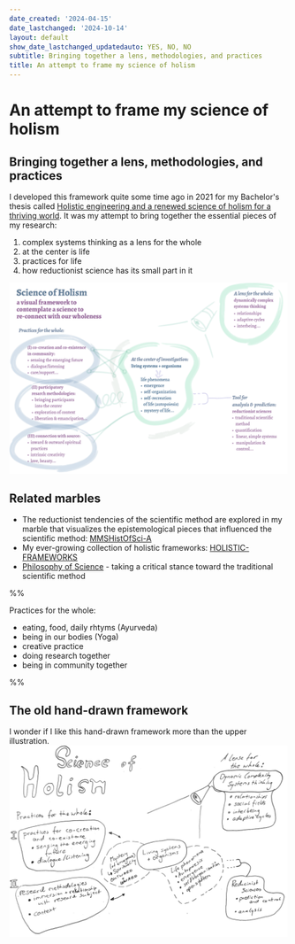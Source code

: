 ```yaml
---
date_created: '2024-04-15'
date_lastchanged: '2024-10-14'
layout: default
show_date_lastchanged_updatedauto: YES, NO, NO
subtitle: Bringing together a lens, methodologies, and practices
title: An attempt to frame my science of holism
---
```

# An attempt to frame my science of holism
## Bringing together a lens, methodologies, and practices

I developed this framework quite some time ago in 2021 for my Bachelor's thesis called [Holistic engineering and a renewed science of holism for a thriving world](THESIS-HOLISTIC-ENGINEERING.md). It was my attempt to bring together the essential pieces of my research: 

1. complex systems thinking as a lens for the whole
2. at the center is life
3. practices for life 
4. how reductionist science has its small part in it 

![](media/cleanshot_2024-04-22-at-11-55-15@2x.png)

## Related marbles
- The reductionist tendencies of the scientific method are explored in my marble that visualizes the epistemological pieces that influenced the scientific method: [MMSHistOfSci-A](MMSHistOfSci-A.md)
- My ever-growing collection of holistic frameworks: [HOLISTIC-FRAMEWORKS](HOLISTIC-FRAMEWORKS.md)
- [Philosophy of Science](MMSPhilOfSciA.md) - taking a critical stance toward the traditional scientific method

%%

Practices for the whole:
- eating, food, daily rhtyms (Ayurveda)
- being in our bodies (Yoga)
- creative practice
- doing research together
- being in community together

%%
## The old hand-drawn framework
I wonder if I like this hand-drawn framework more than the upper illustration. 
![](media/cleanshot_2024-04-22-at-11-55-48@2x.png)